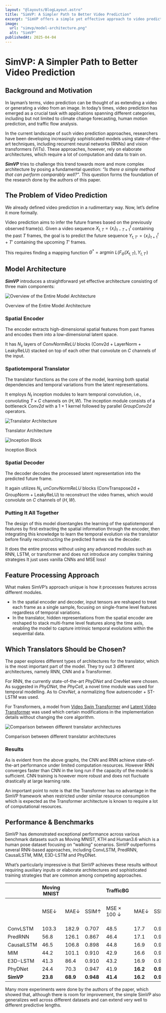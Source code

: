 ```yaml
---
layout: "@layouts/BlogLayout.astro"
title: "SimVP: A Simpler Path to Better Video Prediction"
excerpt: "SimVP offers a simple yet effective approach to video prediction, challenging the reliance on complex architectures. By utilizing basic CNNs and MSE loss, it captures spatial and temporal dependencies efficiently. Achieving state-of-the-art performance on benchmark datasets like Moving MNIST and Human3.6, SimVP demonstrates that simplicity can yield powerful results in video forecasting."
image:
  url: "simvp/model-architecture.png"
  alt: "SimVP"
publishedAt: 2025-04-04
---
```


# SimVP: A Simpler Path to Better Video Prediction

## Background and Motivation

In layman’s terms, video prediction can be thought of as extending a video or generating a video from an image. In today’s times, video prediction has emerged as a crucial task with applications spanning different categories, including but not limited to climate change forecasting, human motion prediction, and traffic flow analysis.

In the current landscape of such video prediction approaches, researchers have been developing increasingly sophisticated models using state-of-the-art techniques, including recurrent neural networks (RNNs) and vision transformers (ViTs). These approaches, however, rely on elaborate architectures, which require a lot of computation and data to train on.

**_SimVP_** tries to challenge this trend towards more and more complex architecture by posing a fundamental question: _“Is there a simple method that can perform comparably well?”_. This question forms the foundation of the research done by the authors of this paper.

## The Problem of Video Prediction

We already defined video prediction in a rudimentary way. Now, let’s define it more formally.

Video prediction aims to infer the future frames based on the previously observed frame(s). Given a video sequence $X_{t, T} = \{x_i\}_{t-T+1}^t$ containing the past $T$ frames, the goal is to predict the future sequence $Y_{t, T'} = \{x_i\}_{t+1}^t+T'$ containing the upcoming $T'$ frames.

This requires finding a mapping function $\Theta^* = \textrm{argmin}\ L(F_{\Theta}(X_{t, T}), Y_{t, T'})$

## Model Architecture

**_SimVP_** introduces a straightforward yet effective architecture consisting of three main components:

![Overview of the Entire Model Architecture](@assets/blogs/simvp/model-architecture.png)

Overview of the Entire Model Architecture

### Spatial Encoder

The encoder extracts high-dimensional spatial features from past frames and encodes them into a low-dimensional latent space.

It has $N_s$ layers of _ConvNormReLU_ blocks (Conv2d + LayerNorm + LeakyReLU) stacked on top of each other that convolute on $C$ channels of the input.

### Spatiotemporal Translator

The translator functions as the core of the model, learning both spatial dependencies and temporal variations from the latent representations.

It employs $N_t$ inception modules to learn temporal convolution, i.e., convoluting $T \times C$ channels on $(H, W)$. The inception module consists of a bottleneck _Conv2d_ with a $1 \times 1$ kernel followed by parallel _GroupConv2d_ operators.

![Translator Architecture](@assets/blogs/simvp/translator-architecture.png)

Translator Architecture

![Inception Block](@assets/blogs/simvp/inception-block-architecture.png)

Inception Block

### Spatial Decoder

The decoder decodes the processed latent representation into the predicted future frame.

It again utilizes $N_s$ _unConvNormReLU_ blocks (ConvTranspose2d + GroupNorm + LeakyReLU) to reconstruct the video frames, which would convolute on $C$ channels of $(H, W)$.

### Putting It All Together

The design of this model disentangles the learning of the spatiotemporal features by first extracting the spatial information through the encoder, then integrating this knowledge to learn the temporal evolution via the translator before finally reconstructing the predicted frames via the decoder.

It does the entire process without using any advanced modules such as RNN, LSTM, or transformer and does not introduce any complex training strategies It just uses vanilla CNNs and MSE loss!

## Feature Processing Approach

What makes SimVP’s approach unique is how it processes features across different modules.

- In the spatial encoder and decoder, input tensors are reshaped to treat each frame as a single sample, focusing on single-frame level features regardless of temporal variations.
- In the translator, hidden representations from the spatial encoder are reshaped to stack multi-frame level features along the time axis, enabling the model to capture intrinsic temporal evolutions within the sequential data.

## Which Translators Should be Chosen?

The paper explores different types of architectures for the translator, which is the most important part of the model. They try out 3 different architectures, namely RNN, CNN and a Transformer.

For RNN, the currently state-of-the-art _PhyDNet_ and CrevNet were chosen. As suggested in _PhyDNet_, the _PhyCell_, a novel time module was used for temporal modelling. As to _CrevNet_, a normalizing flow autoencoder + ST-LSTM was used.

For Transformers, a model from [Video Swin Transformer](https://arxiv.org/abs/2106.13230) and [Latent Video Transformer](https://arxiv.org/abs/2006.10704) was used which certain modifications in the implementation details without changing the core algorithm.

![Comparison between different translator architectures](@assets/blogs/simvp/training-results.png)

Comparison between different translator architectures

### Results

As is evident from the above graphs, the CNN and RNN achieve state-of-the-art performance under limited computation resources. However RNN converges faster than CNN in the long run if the capacity of the model is sufficient. CNN training is however more robust and does not fluctuate drastically at large learning rate.

An important point to note is that the Transformer has no advantage in the SimVP framework when restricted under similar resource consumption which is expected as the Transformer architecture is known to require a lot of computational resources.

## Performance & Benchmarks

SimVP has demonstrated exceptional performance across various benchmark datasets such as Moving MNIST, KTH and Human3.6 which is a human pose dataset focusing on “walking” scenarios. SimVP outperforms several RNN-based approaches, including ConvLSTM, PredRNN, CausalLSTM, MIM, E3D-LSTM and PhyDNet.

What’s particularly impressive is that SimVP achieves these results without requiring auxiliary inputs or elaborate architectures and sophisticated training strategies that are common among competing approaches.

|            | Moving MNIST |          |           | TrafficBG   |          |           | Human 3.6  |             |           |
| ---------- | ------------ | -------- | --------- | ----------- | -------- | --------- | ---------- | ----------- | --------- |
|            | MSE↓         | MAE↓     | SSIM↑     | MSE × 100 ↓ | MAE↓     | SSIM↑     | MSE / 10 ↓ | MAE / 100 ↓ | SSIM↑     |
| ConvLSTM   | 103.3        | 182.9    | 0.707     | 48.5        | 17.7     | 0.978     | 50.4       | 18.9        | 0.776     |
| PredRNN    | 56.8         | 126.1    | 0.867     | 46.4        | 17.1     | 0.971     | 48.4       | 18.9        | 0.781     |
| CausalLSTM | 46.5         | 106.8    | 0.898     | 44.8        | 16.9     | 0.977     | 45.8       | 17.2        | 0.851     |
| MIM        | 44.2         | 101.1    | 0.910     | 42.9        | 16.6     | 0.971     | 42.9       | 17.8        | 0.790     |
| E3D-LSTM   | 41.3         | 86.4     | 0.910     | 43.2        | 16.9     | 0.979     | 46.4       | 16.6        | 0.869     |
| PhyDNet    | 24.4         | 70.3     | 0.947     | 41.9        | **16.2** | **0.982** | 36.9       | **16.2**    | 0.901     |
| **SimVP**  | **23.8**     | **68.9** | **0.948** | **41.4**    | **16.2** | **0.982** | **31.6**   | **15.1**    | **0.904** |

Many more experiments were done by the authors of the paper, which showed that, although there is room for improvement, the simple SimVP also generalizes well across different datasets and can extend very well to different predictive lengths.
